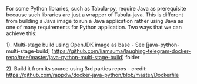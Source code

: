 For some Python libraries, such as Tabula-py, require Java as prerequisite because such libraries are just a wrapper of Tabula-java. This is different from building a Java image to run a Java application rather using Java as one of many requirements for Python application. Two ways that we can achieve this:

1). Multi-stage build using OpenJDK image as base - See [java-python-multi-stage-build] (https://github.com/liamsuma/laughing-telegram-docker-repo/tree/master/java-python-multi-stage-build) folder

2). Build it from its source using 3rd parties repos - credit: https://github.com/rappdw/docker-java-python/blob/master/Dockerfile
